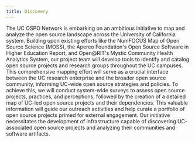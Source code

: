 ```yaml
---
title: Discovery
---
```


The UC OSPO Network is embarking on an ambitious initiative to map and analyze the open source landscape across the University of California system.
Building upon existing efforts like the NumFOCUS Map of Open Source Science (MOSS), the Apereo Foundation's Open Source Software in Higher Education Report, and Open@RIT's Mystic Community Health Analytics System, our project team will develop tools to identify and catalog open source projects and research groups throughout the UC campuses.
This comprehensive mapping effort will serve as a crucial interface between the UC research enterprise and the broader open source community, informing UC-wide open source strategies and policies.
To achieve this, we will conduct system-wide surveys to assess open source projects, practices, and perceptions, followed by the creation of a detailed map of UC-led open source projects and their dependencies.
This valuable information will guide our outreach activities and help curate a portfolio of open source projects primed for external engagement.
Our initiative necessitates the development of infrastructure capable of discovering UC-associated open source projects and analyzing their communities and software artifacts.
